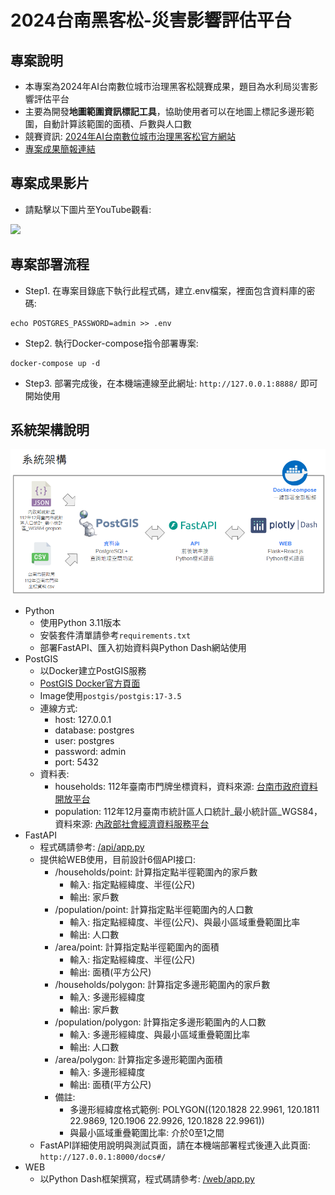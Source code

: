 # 2024台南黑客松-災害影響評估平台

## 專案說明

* 本專案為2024年AI台南數位城市治理黑客松競賽成果，題目為水利局災害影響評估平台
* 主要為開發**地圖範圍資訊標記工具**，協助使用者可以在地圖上標記多邊形範圍，自動計算該範圍的面積、戶數與人口數
* 競賽資訊: [2024年AI台南數位城市治理黑客松官方網站](https://aithon2024.goodideas-studio.com/)
* [專案成果簡報連結](./slide/2024台南黑客松-水利局災害影響評估平台專案成果簡報.pdf)

## 專案成果影片

* 請點擊以下圖片至YouTube觀看:

[![](https://img.youtube.com/vi/uOd5cYxc7uE/0.jpg)](https://www.youtube.com/watch?v=uOd5cYxc7uE)

## 專案部署流程
* Step1. 在專案目錄底下執行此程式碼，建立.env檔案，裡面包含資料庫的密碼:
```
echo POSTGRES_PASSWORD=admin >> .env
```

* Step2. 執行Docker-compose指令部署專案:
```
docker-compose up -d
```
* Step3. 部署完成後，在本機端連線至此網址: `http://127.0.0.1:8888/` 即可開始使用

## 系統架構說明

![](./slide/系統架構.png)

* Python
    * 使用Python 3.11版本
    * 安裝套件清單請參考`requirements.txt`
    * 部署FastAPI、匯入初始資料與Python Dash網站使用
* PostGIS
    * 以Docker建立PostGIS服務
    * [PostGIS Docker官方頁面](https://registry.hub.docker.com/r/postgis/postgis/)
    * Image使用`postgis/postgis:17-3.5`
    * 連線方式:
        * host: 127.0.0.1
        * database: postgres
        * user: postgres
        * password: admin
        * port: 5432
    * 資料表:
        * households: 112年臺南市門牌坐標資料，資料來源: [台南市政府資料開放平台](https://data.tainan.gov.tw/dataset/108-address-location)
        * population: 112年12月臺南市統計區人口統計_最小統計區_WGS84，資料來源: [內政部社會經濟資料服務平台](https://segis.moi.gov.tw/STATCloud/QueryInterfaceView?COL=%252f%252f4qvzChTyZdi2iuwCoAOA%253d%253d&MCOL=ODxgDwr%252fCgWo%252fl0OH5x%252bEQ%253d%253d)
* FastAPI
    * 程式碼請參考: [/api/app.py](/api/app.py)
    * 提供給WEB使用，目前設計6個API接口:
        * /households/point: 計算指定點半徑範圍內的家戶數 
            * 輸入: 指定點經緯度、半徑(公尺)
            * 輸出: 家戶數
        * /population/point: 計算指定點半徑範圍內的人口數
            * 輸入: 指定點經緯度、半徑(公尺)、與最小區域重疊範圍比率
            * 輸出: 人口數
        * /area/point: 計算指定點半徑範圍內的面積
            * 輸入: 指定點經緯度、半徑(公尺)
            * 輸出: 面積(平方公尺)
        * /households/polygon: 計算指定多邊形範圍內的家戶數
            * 輸入: 多邊形經緯度
            * 輸出: 家戶數
        * /population/polygon: 計算指定多邊形範圍內的人口數
            * 輸入: 多邊形經緯度、與最小區域重疊範圍比率
            * 輸出: 人口數
        * /area/polygon: 計算指定多邊形範圍內面積
            * 輸入: 多邊形經緯度
            * 輸出: 面積(平方公尺)
        * 備註:
            * 多邊形經緯度格式範例: POLYGON((120.1828 22.9961, 120.1811 22.9869, 120.1906 22.9926, 120.1828 22.9961))
            * 與最小區域重疊範圍比率: 介於0至1之間
    * FastAPI詳細使用說明與測試頁面，請在本機端部署程式後連入此頁面: `http://127.0.0.1:8000/docs#/`
* WEB
    * 以Python Dash框架撰寫，程式碼請參考: [/web/app.py](/web/app.py)

